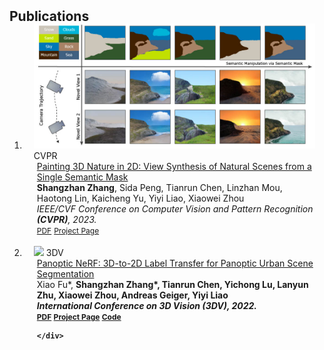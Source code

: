 <h2 id="publications" style="margin: 2px 0px -15px;">Publications</h2>

<div class="publications">
<ol class="bibliography">

<li>
<div class="pub-row">

  <div class="col-sm-3 abbr" style="position: relative;padding-right: 15px;padding-left: 15px;">
    <img src="assets/img/teaser1024_1.jpg" class="teaser img-fluid z-depth-1">
    <abbr class="badge">CVPR</abbr>
  </div>

  <div class="col-sm-9" style="position: relative;padding-right: 15px;padding-left: 20px;">
    <div class="title"><a href="https://arxiv.org/abs/2302.07224">Painting 3D Nature in 2D: View Synthesis of Natural Scenes from a Single Semantic Mask
</a></div>
    <div class="author"><strong>Shangzhan Zhang</strong>, Sida Peng, Tianrun Chen, Linzhan Mou, Haotong Lin, Kaicheng Yu, Yiyi Liao, Xiaowei Zhou</div>
    <div class="periodical"><em>IEEE/CVF Conference on Computer Vision and Pattern Recognition <strong>(CVPR)</strong>, 2023.</em></div>
    <div class="links">
      <a href="https://arxiv.org/pdf/2002.10211.pdf" class="btn btn-sm z-depth-0" role="button" target="_blank" style="font-size:12px;">PDF</a>
      <a href="https://zju3dv.github.io/paintingnature/" class="btn btn-sm z-depth-0" role="button" target="_blank" style="font-size:12px;">Project Page</a>
    </div>
  </div>
  
  
  

  
</div>
</li>
  
<br>








<li>
<div class="pub-row">

  <div class="col-sm-3 abbr" style="position: relative;padding-right: 15px;padding-left: 15px;">
    <img src="assets/img/3dv2022.gif" class="teaser img-fluid z-depth-1">
    <abbr class="badge">3DV</abbr>
  </div>

  <div class="col-sm-9" style="position: relative;padding-right: 15px;padding-left: 20px;">
    <div class="title"><a href="https://www.cvlibs.net/publications/Fu2022THREEDV.pdf">Panoptic NeRF: 3D-to-2D Label Transfer for Panoptic Urban Scene Segmentation
</a></div>
    <div class="author">Xiao Fu*, <strong>Shangzhan Zhang*<strong>, Tianrun Chen, Yichong Lu, Lanyun Zhu, Xiaowei Zhou, Andreas Geiger, Yiyi Liao</div>
    <div class="periodical"><em>International Conference on 3D Vision  <strong>(3DV)</strong>, 2022.</em></div>
    <div class="links">
      <a href="https://arxiv.org/pdf/2203.15224.pdf" class="btn btn-sm z-depth-0" role="button" target="_blank" style="font-size:12px;">PDF</a>
      <a href="https://fuxiao0719.github.io/projects/panopticnerf/" class="btn btn-sm z-depth-0" role="button" target="_blank" style="font-size:12px;">Project Page</a>
      <a href="https://github.com/fuxiao0719/panopticnerf" class="btn btn-sm z-depth-0" role="button" target="_blank" style="font-size:12px;">Code</a>

    </div>
  </div>

  
</div>
</li>
  
<br>

</ol>
</div>




   
